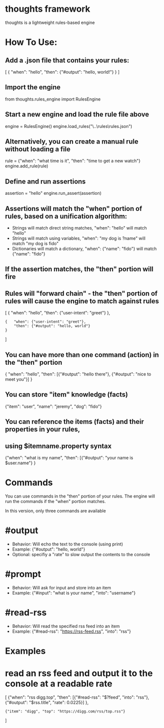 thoughts framework
====================

thoughts is a lightweight rules-based engine

How To Use:
====================

## Add a .json file that contains your rules:
[
    {   "when": "hello",
        "then": {"#output": "hello, world!"}
    }
]

## Import the engine
from thoughts.rules_engine import RulesEngine

## Start a new engine and load the rule file above
engine = RulesEngine()
engine.load_rules("\\..\\rules\\rules.json")

## Alternatively, you can create a manual rule without loading a file
rule = {"when": "what time is it", "then": "time to get a new watch"}
engine.add_rule(rule)

## Define and run assertions
assertion = "hello"
engine.run_assert(assertion)

## Assertions will match the "when" portion of rules, based on a unification algorithm:
* Strings will match direct string matches, "when": "hello" will match "hello"
* Strings will match using variables, "when": "my dog is ?name" will match "my dog is fido"
* Dictionaries will match a dictionary, "when": {"name": "fido"} will match {"name": "fido"}

## If the assertion matches, the "then" portion will fire
## Rules will "forward chain" - the "then" portion of rules will cause the engine to match against rules
[
    {   "when": "hello",
        "then": {"user-intent": "greet"}
    },

    {   "when": {"user-intent": "greet"},
        "then": {"#output": "hello, world"}
    }
]

## You can have more than one command (action) in the "then" portion
{   "when": "hello",
    "then": [{"#output": "hello there"}, 
             {"#output": "nice to meet you"}]
}

## You can store "item" knowledge (facts)
{"item": "user", "name": "jeremy", "dog": "fido"}

## You can reference the items (facts) and their properties in your rules,
## using $itemname.property syntax
{"when": "what is my name",
 "then": [{"#output": "your name is $user.name"}
}

Commands
===================

You can use commands in the "then" portion of your rules. The engine will run the commands if the "when" portion matches.

In this version, only three commands are available

# #output
* Behavior: Will echo the text to the console (using print)
* Example: {"#output": "hello, world"}
* Optional: specifiy a "rate" to slow output the contents to the console

# #prompt
* Behavior: Will ask for input and store into an item
* Example: {"#input": "what is your name", "into": "username"}

# #read-rss
* Behavior: Will read the specified rss feed into an item
* Example: {"#read-rss": "https://rss-feed.rss", "into": "rss"}


Examples
=====================

# read an rss feed and output it to the console at a readable rate
[
    {"when": "rss digg.top",
     "then": [{"#read-rss": "$?feed", "into": "rss"},
              {"#output": "$rss.title", "rate": 0.0225}]
    },

    {"item": "digg", "top": "https://digg.com/rss/top.rss"}
]
